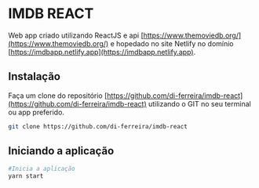 
# IMDB REACT

Web app criado utilizando ReactJS e api [https://www.themoviedb.org/](https://www.themoviedb.org/) e hopedado no site Netlify no domínio [https://imdbapp.netlify.app](https://imdbapp.netlify.app). 

## Instalação

Faça um clone do repositório [https://github.com/di-ferreira/imdb-react](https://github.com/di-ferreira/imdb-react) utilizando o GIT no seu terminal ou app preferido.

```bash
git clone https://github.com/di-ferreira/imdb-react
```

## Iniciando a aplicação

```bash
#Inicia a aplicação
yarn start
```
